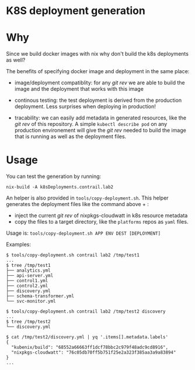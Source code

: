 K8S deployment generation
=========================

Why
===

Since we build docker images with nix why don't build the k8s deployments as
well?

The benefits of specifying docker image and deployment in the same place:

 * image/deployment compatiblity: for any *git rev* we are able to build the
   image and the deployment that works with this image

 * continous testing: the test deployment is derived from the production
   deployment. Less surprises when deploying in production!

 * tracability: we can easily add metadata in generated resources, like
   the *git rev* of this repository. A simple `kubectl describe pod` on any
   production environement will give the *git rev* needed to build the image that
   is running as well as the deployment files.

Usage
=====

You can test the generation by running:

    nix-build -A k8sDeployments.contrail.lab2

An helper is also provided in `tools/copy-deployment.sh`.
This helper generates the deployment files like the command above + :

 * inject the current *git rev* of nixpkgs-cloudwatt in k8s resource metadata
 * copy the files to a target directory, like the `platforms` repos as `yaml` files.

Usage is: `tools/copy-deployment.sh APP ENV DEST [DEPLOYMENT]`

Examples:

    $ tools/copy-deployment.sh contrail lab2 /tmp/test1
    ...
    $ tree /tmp/test1
    ├── analytics.yml
    ├── api-server.yml
    ├── control1.yml
    ├── control2.yml
    ├── discovery.yml
    ├── schema-transformer.yml
    └── svc-monitor.yml

    $ tools/copy-deployment.sh contrail lab2 /tmp/test2 discovery
    ...
    $ tree /tmp/test2
    └── discovery.yml

    $ cat /tmp/test2/discovery.yml | yq '.items[].metadata.labels'
    {
      "kubenix/build": "68552a66663ff1dcf78bbc2c979f48adc9cd8916",
      "nixpkgs-cloudwatt": "76c05db70ff5b751f25e2a323f385aa3a9a83894"
    }
    ...
